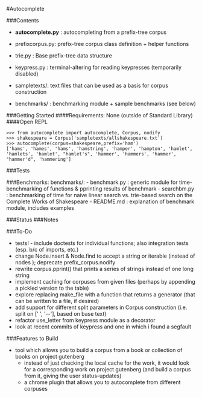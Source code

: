 #Autocomplete

###Contents
* __autocomplete.py__ : autocompleting from a prefix-tree corpus

* prefixcorpus.py: prefix-tree corpus class definition + helper functions
* trie.py : Base prefix-tree data structure
* keypress.py : terminal-altering for reading keypresses (temporarily disabled)

* sampletexts/: text files that can be used as a basis for corpus construction
* benchmarks/ : benchmarking module + sample benchmarks (see below)


###Getting Started
####Requirements: None (outside of Standard Library)
####Open REPL

```
>>> from autocomplete import autocomplete, Corpus, nodify
>>> shakespeare = Corpus('sampletexts/allshakespeare.txt')
>>> autocomplete(corpus=shakespeare,prefix='ham')
['hams', 'hames', 'hams', 'hamstring', 'hamper', 'hampton', 'hamlet', 'hamlets', 'hamlet', "hamlet's", 'hammer', 'hammers', 'hammer', "hammer'd", 'hammering']
```
###Tests

###Benchmarks: 
benchmarks/:
	- benchmark.py : generic module for time-benchmarking of functions 
	  & pprinting results of benchmark
	- searchbm.py : benchmarking of time for 
	  naive linear search vs. trie-based search on the Complete Works of
	  Shakespeare
	- README.md : explanation of benchmark module, includes examples

###Status
###Notes

###To-Do
* tests! - include doctests for individual functions; also integration tests (esp. b/c of imports, etc.)
* change Node.insert & Node.find to accept a string or iterable (instead of nodes ); deprecate prefix_corpus.nodify
* rewrite corpus.pprint() that prints a series of strings instead of 
 one long string
* implement caching for corpuses from given files (perhaps by appending a pickled version to the table)
* explore replacing make_file with a function that returns a generator (that can be written to a file, if desired)
* add support for different split parameters in Corpus construction (i.e. split on [' ', '--'], based on 
 base text)
* refactor use_letter from keypress module as a decorator
* look at recent commits of keypress and one in which i found a segfault

###Features to Build
* tool which allows you to build a corpus from a book or collection of books on project gutenberg
	- instead of just checking the local cache for the work, it would look for a corresponding
	  work on project gutenberg (and build a corpus from it, giving the user status-updates)
	- a chrome plugin that allows you to autocomplete from different corpuses
